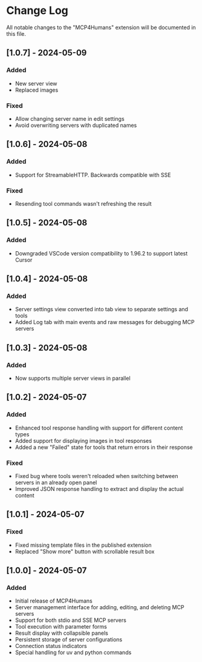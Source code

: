 # Change Log

All notable changes to the "MCP4Humans" extension will be documented in this file.

## [1.0.7] - 2024-05-09

### Added

- New server view
- Replaced images

### Fixed

- Allow changing server name in edit settings
- Avoid overwriting servers with duplicated names

## [1.0.6] - 2024-05-08

### Added

- Support for StreamableHTTP. Backwards compatible with SSE

### Fixed

- Resending tool commands wasn't refreshing the result

## [1.0.5] - 2024-05-08

### Added

- Downgraded VSCode version compatibility to 1.96.2 to support latest Cursor

## [1.0.4] - 2024-05-08

### Added

- Server settings view converted into tab view to separate settings and tools
- Added Log tab with main events and raw messages for debugging MCP servers

## [1.0.3] - 2024-05-08

### Added

- Now supports multiple server views in parallel

## [1.0.2] - 2024-05-07

### Added

- Enhanced tool response handling with support for different content types
- Added support for displaying images in tool responses
- Added a new "Failed" state for tools that return errors in their response

### Fixed

- Fixed bug where tools weren't reloaded when switching between servers in an already open panel
- Improved JSON response handling to extract and display the actual content

## [1.0.1] - 2024-05-07

### Fixed

- Fixed missing template files in the published extension
- Replaced "Show more" button with scrollable result box

## [1.0.0] - 2024-05-07

### Added

- Initial release of MCP4Humans
- Server management interface for adding, editing, and deleting MCP servers
- Support for both stdio and SSE MCP servers
- Tool execution with parameter forms
- Result display with collapsible panels
- Persistent storage of server configurations
- Connection status indicators
- Special handling for uv and python commands
